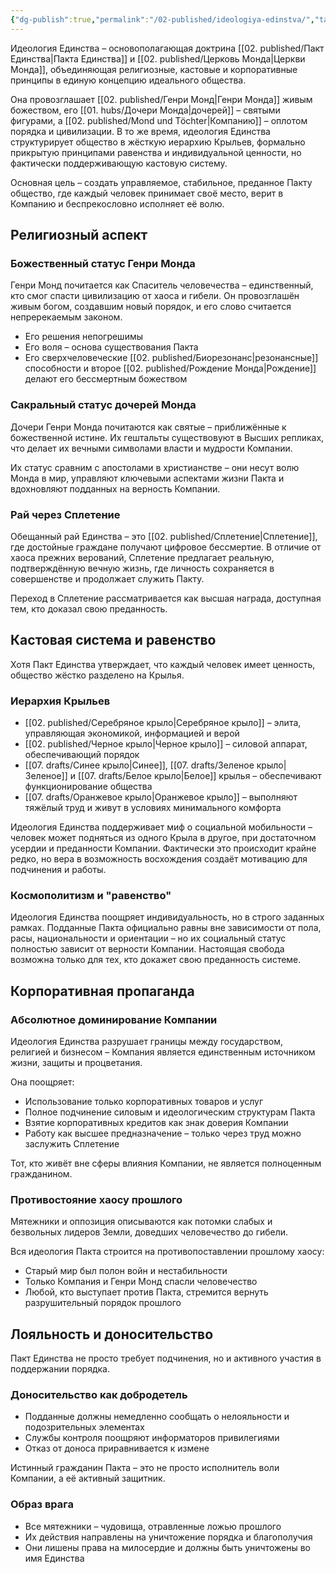 ```yaml
---
{"dg-publish":true,"permalink":"/02-published/ideologiya-edinstva/","tags":["мир"]}
---
```


Идеология Единства – основополагающая доктрина [[02. published/Пакт Единства\|Пакта Единства]] и [[02. published/Церковь Монда\|Церкви Монда]], объединяющая религиозные, кастовые и корпоративные принципы в единую концепцию идеального общества.

Она провозглашает [[02. published/Генри Монд\|Генри Монда]] живым божеством, его [[01. hubs/Дочери Монда\|дочерей]] – святыми фигурами, а [[02. published/Mond und Töchter\|Компанию]] – оплотом порядка и цивилизации. В то же время, идеология Единства структурирует общество в жёсткую иерархию Крыльев, формально прикрытую принципами равенства и индивидуальной ценности, но фактически поддерживающую кастовую систему.

Основная цель – создать управляемое, стабильное, преданное Пакту общество, где каждый человек принимает своё место, верит в Компанию и беспрекословно исполняет её волю.
## Религиозный аспект
### Божественный статус Генри Монда
Генри Монд почитается как Спаситель человечества – единственный, кто смог спасти цивилизацию от хаоса и гибели. Он провозглашён живым богом, создавшим новый порядок, и его слово считается непререкаемым законом.

- Его решения непогрешимы
- Его воля – основа существования Пакта
- Его сверхчеловеческие [[02. published/Биорезонанс\|резонансные]] способности и второе [[02. published/Рождение Монда\|Рождение]] делают его бессмертным божеством
### Сакральный статус дочерей Монда
Дочери Генри Монда почитаются как святые – приближённые к божественной истине. Их гештальты существовуют в Высших репликах, что делает их вечными символами власти и мудрости Компании.

Их статус сравним с апостолами в христианстве – они несут волю Монда в мир, управляют ключевыми аспектами жизни Пакта и вдохновляют подданных на верность Компании.

### Рай через Сплетение
Обещанный рай Единства – это [[02. published/Сплетение\|Сплетение]], где достойные граждане получают цифровое бессмертие. В отличие от хаоса прежних верований, Сплетение предлагает реальную, подтверждённую вечную жизнь, где личность сохраняется в совершенстве и продолжает служить Пакту.

Переход в Сплетение рассматривается как высшая награда, доступная тем, кто доказал свою преданность.
## Кастовая система и равенство
Хотя Пакт Единства утверждает, что каждый человек имеет ценность, общество жёстко разделено на Крылья.
### Иерархия Крыльев
- [[02. published/Серебряное крыло\|Серебряное крыло]] – элита, управляющая экономикой, информацией и верой
- [[02. published/Черное крыло\|Черное крыло]] – силовой аппарат, обеспечивающий порядок
- [[07. drafts/Синее крыло\|Синее]], [[07. drafts/Зеленое крыло\|Зеленое]] и [[07. drafts/Белое крыло\|Белое]] крылья – обеспечивают функционирование общества
- [[07. drafts/Оранжевое крыло\|Оранжевое крыло]] – выполняют тяжёлый труд и живут в условиях минимального комфорта

Идеология Единства поддерживает миф о социальной мобильности – человек может подняться из одного Крыла в другое, при достаточном усердии и преданности Компании. Фактически это происходит крайне редко, но вера в возможность восхождения создаёт мотивацию для подчинения и работы.
### Космополитизм и "равенство"
Идеология Единства поощряет индивидуальность, но в строго заданных рамках.
Подданные Пакта официально равны вне зависимости от пола, расы, национальности и ориентации – но их социальный статус полностью зависит от верности Компании.
Настоящая свобода возможна только для тех, кто докажет свою преданность системе.
## Корпоративная пропаганда
### Абсолютное доминирование Компании
Идеология Единства разрушает границы между государством, религией и бизнесом – Компания является единственным источником жизни, защиты и процветания.

Она поощряет:

- Использование только корпоративных товаров и услуг
- Полное подчинение силовым и идеологическим структурам Пакта
- Взятие корпоративных кредитов как знак доверия Компании
- Работу как высшее предназначение – только через труд можно заслужить Сплетение

Тот, кто живёт вне сферы влияния Компании, не является полноценным гражданином.

### Противостояние хаосу прошлого
Мятежники и оппозиция описываются как потомки слабых и безвольных лидеров Земли, доведших человечество до гибели.

Вся идеология Пакта строится на противопоставлении прошлому хаосу:

- Старый мир был полон войн и нестабильности
- Только Компания и Генри Монд спасли человечество
- Любой, кто выступает против Пакта, стремится вернуть разрушительный порядок прошлого
## Лояльность и доносительство

Пакт Единства не просто требует подчинения, но и активного участия в поддержании порядка.

### Доносительство как добродетель

- Подданные должны немедленно сообщать о нелояльности и подозрительных элементах
- Службы контроля поощряют информаторов привилегиями
- Отказ от доноса приравнивается к измене

Истинный гражданин Пакта – это не просто исполнитель воли Компании, а её активный защитник.

### Образ врага

- Все мятежники – чудовища, отравленные ложью прошлого
- Их действия направлены на уничтожение порядка и благополучия
- Они лишены права на милосердие и должны быть уничтожены во имя Единства